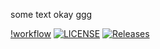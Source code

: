 some text
okay
ggg

[!workflow](https://github.com/TwopercentFlat/sem/actions/workflows/main.yml/badge.svg)
[![LICENSE](https://img.shields.io/github/license/TwopercentFlat/sem.svg?style=flat-square)](https://github.com/TwopercentFlat/sem/blob/master/LICENSE)
[![Releases](https://img.shields.io/github/release/TwopercentFlat/sem/all.svg?style=flat-square)](https://github.com/TwopercentFlat/sem/releases)
